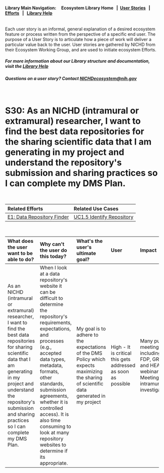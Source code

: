 #### Library Main Navigation: &nbsp; &nbsp;  <b> Ecosystem Library Home </b> &nbsp; | &nbsp;[User Stories](https://github.com/NIH-NICHD-Ecosystem/UserStories/blob/main/README.md) &nbsp; | &nbsp; [Efforts](https://github.com/NIH-NICHD-Ecosystem/Efforts/blob/main/README.md) &nbsp; | &nbsp; [Library Help](https://github.com/NIH-NICHD-Ecosystem/LibraryHelp/blob/main/README.md)

</br>
Each user story is an informal, general explanation of a desired ecosystem feature or process written from the perspective of a specific end user. The purpose of a User Story is to articulate how a piece of work will deliver a particular value back to the user. User stories are gathered by NICHD from their Ecosystem Working Group, and are used to initiate ecosystem Efforts. 

##### For more information about our Library structure and documentation, visit the [Library Help](https://github.com/NIH-NICHD-Ecosystem/LibraryHelp/blob/main/README.md) 
##### Questions on a user story? Contact [NICHDecosystem@nih.gov](mailto:NICHDecosystem@nih.gov?subject=Ecosystem_Library)
<br>

# S30: As an NICHD (intramural or extramural) researcher, I want to find the best data repositories for the sharing scientific data that I am generating in my project and understand the repository's submission and sharing practices so I can complete my DMS Plan. 

<br>

| Related Efforts | Related Use Cases
| :------------- | :------------ | 
| [E1: Data Repository Finder](https://github.com/NIH-NICHD-Ecosystem/E1_Data-Repository-Finder/blob/main/README.md) | [UC1.5 Identify Repository](https://github.com/NIH-NICHD-Ecosystem/E1_Data-Repository-Finder/blob/main/Documentation/1_Use-Cases/Pages/UC1.5-IdentifyRepository.md) |

<br>

| What does the user want to be able to do? | Why can't the user do this today? | What's the user's ultimate goal? | User | Impact | Story Source
| :------------- | :------------ | :------------ | :------------ | :------------ | :------------ | 
| As an NICHD (intramural or extramural) researcher, I want to find the best data repositories for sharing scientific data that I am generating in my project and understand the repository's submission and sharing practices so I can complete my DMS Plan. | When I look at a data repository's website it can be difficult to determine the repository's requirements, expectations, and processes (e.g., accepted data types, metadata, formats, other standards, submission agreements, whether it is controlled access). It is also time consuming to look at many repository websites to determine if its appropriate.  | My goal is to adhere to the expectations of the DMS Policy which expects maximizing the sharing of scientific data generated in my project | High - It is critical this gets addressed as soon as possible | Many public meetings including FDP, GREI, and HEAL webinars. Meeting with intramural investigators. 

<br>

